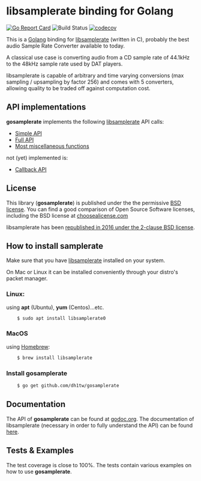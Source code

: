 # libsamplerate binding for Golang
[![Go Report Card](https://goreportcard.com/badge/github.com/dh1tw/gosamplerate)](https://goreportcard.com/report/github.com/dh1tw/gosamplerate)
![Build Status](https://github.com/dh1tw/gosamplerate/workflows/Cross%20Platform%20build/badge.svg?branch=master)
[![codecov](https://codecov.io/gh/dh1tw/gosamplerate/graph/badge.svg?token=5vIJOLA5hI)](https://codecov.io/gh/dh1tw/gosamplerate)

This is a [Golang](https://golang.org) binding for [libsamplerate](http://www.mega-nerd.com/SRC/index.html) (written in C), probably the best audio Sample Rate Converter available to today.

A classical use case is converting audio from a CD sample rate of 44.1kHz to the 48kHz sample rate used by DAT players.

libsamplerate is capable of arbitrary and time varying conversions (max sampling / upsampling by factor 256) and comes with 5 converters, allowing quality to be traded off against computation cost.

## API implementations
**gosamplerate** implements the following [libsamplerate](http://www.mega-nerd.com/SRC/index.html) API calls:

- [Simple API](http://www.mega-nerd.com/SRC/api_simple.html)
- [Full API](http://www.mega-nerd.com/SRC/api_full.html)
- [Most miscellaneous functions](http://www.mega-nerd.com/SRC/api_misc.html)

not (yet) implemented is:

- [Callback API](http://www.mega-nerd.com/SRC/api_callback.html)

## License
This library (**gosamplerate**) is published under the the permissive [BSD license](http://choosealicense.com/licenses/mit/). You can find a good comparison of Open Source Software licenses, including the BSD license at [choosealicense.com](http://choosealicense.com/licenses/)

libsamplerate has been [republished in 2016 under the 2-clause BSD license](http://www.mega-nerd.com/SRC/license.html).

## How to install samplerate

Make sure that you have [libsamplerate](http://www.mega-nerd.com/SRC/index.html) installed on your system.

On Mac or Linux it can be installed conveniently through your distro's packet manager.

### Linux:
using **apt** (Ubuntu), **yum** (Centos)...etc.
```bash
    $ sudo apt install libsamplerate0
```

### MacOS
using [Homebrew](http://brew.sh):
```bash
    $ brew install libsamplerate
```

### Install gosamplerate
```bash
    $ go get github.com/dh1tw/gosamplerate
```

## Documentation
The API of **gosamplerate** can be found at [godoc.org](https://godoc.org/github.com/dh1tw/gosamplerate).
The documentation of libsamplerate (necessary in order to fully understand the API) can be found
[here](http://www.mega-nerd.com/SRC/index.html).

## Tests & Examples
The test coverage is close to 100%. The tests contain various examples on how to use **gosamplerate**.